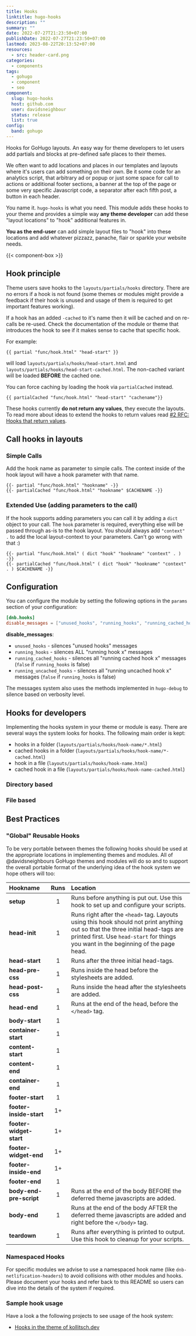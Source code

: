 ```yaml
---
title: Hooks
linktitle: hugo-hooks
description: ""
summary: ""
date: 2022-07-27T21:23:50+07:00
publishDate: 2022-07-27T21:23:50+07:00
lastmod: 2023-08-22T20:13:52+07:00
resources:
  - src: header-card.png
categories:
  - components
tags:
  - gohugo
  - component
  - seo
component:
  slug: hugo-hooks
  host: github.com
  user: davidsneighbour
  status: release
  list: true
config:
  band: gohugo
---
```


Hooks for GoHugo layouts. An easy way for theme developers to let users add partials and blocks at pre-defined safe places to their themes.

We often want to add locations and places in our templates and layouts where it's users can add something on their own. Be it some code for an analytics script, that arbitrary ad or popup or just some space for call to actions or additional footer sections, a banner at the top of the page or some very specific Javascript code, a separator after each fifth post, a button in each header.

You name it. `hugo-hooks` is what you need. This module adds these hooks to your theme and provides a simple way **any theme developer** can add these "layout locations" to "hook" additional features in.

**You as the end-user** can add simple layout files to "hook" into these locations and add whatever pizzazz, panache, flair or sparkle your website needs.

{{< component-box >}}

## Hook principle

Theme users save hooks to the `layouts/partials/hooks` directory. There are no errors if a hook is not found (some themes or modules might provide a feedback if their hook is unused and usage of them is required to get important features working).

If a hook has an added `-cached` to it's name then it will be cached and on re-calls be re-used. Check the documentation of the module or theme that introduces the hook to see if it makes sense to cache that specific hook.

For example:

```go-html-template
{{ partial "func/hook.html" "head-start" }}
```

will load `layouts/partials/hooks/head-start.html` and `layouts/partials/hooks/head-start-cached.html`. The non-cached variant will be loaded **BEFORE** the cached one.

You can force caching by loading the hook via `partialCached` instead.

```go-html-template
{{ partialCached "func/hook.html" "head-start" "cachename"}}
```

These hooks currently **do not return any values**, they execute the layouts. To read more about ideas to extend the hooks to return values read [#2 RFC: Hooks that return values](https://github.com/davidsneighbour/hugo-blockify/issues/14).

## Call hooks in layouts

### Simple Calls

Add the hook name as parameter to simple calls. The context inside of the hook layout will have a hook parameter with that name.

```go-html-template
{{- partial "func/hook.html" "hookname" -}}
{{- partialCached "func/hook.html" "hookname" $CACHENAME -}}
```

### Extended Use (adding parameters to the call)

If the hook supports adding parameters you can call it by adding a `dict` object to your call. The `hook` parameter is required, everything else will be passed through as-is to the hook layout. You should always add `"context" .` to add the local layout-context to your parameters. Can't go wrong with that :)

```go-html-template
{{- partial "func/hook.html" ( dict "hook" "hookname" "context" . ) -}}
{{- partialCached "func/hook.html" ( dict "hook" "hookname" "context" . ) $CACHENAME -}}
```

## Configuration

You can configure the module by setting the following options in the `params` section of your configuration:

```toml
[dnb.hooks]
disable_messages = ["unused_hooks", "running_hooks", "running_cached_hooks", "running_uncached_hooks"]

```

**disable_messages**:

- `unused_hooks` - silences "unused hooks" messages
- `running_hooks` - silences ALL "running hook x" messages
- `running_cached_hooks` - silences all "running cached hook x" messages (`false` if `running_hooks` is false)
- `running_uncached_hooks` - silences all "running uncached hook x" messages (`false` if `running_hooks` is false)

The messages system also uses the methods implemented in `hugo-debug` to silence based on verbosity level.

## Hooks for developers

Implementing the hooks system in your theme or module is easy. There are several ways the system looks for hooks. The following main order is kept:

- hooks in a folder (`layouts/partials/hooks/hook-name/*.html`)
- cached hooks in a folder (`layouts/partials/hooks/hook-name/*-cached.html`)
- hook in a file (`layouts/partials/hooks/hook-name.html`)
- cached hook in a file (`layouts/partials/hooks/hook-name-cached.html`)

### Directory based

### File based

## Best Practices

### "Global" Reusable Hooks

To be very portable between themes the following hooks should be used at the appropriate locations in implementing themes and modules. All of @davidsneighbours GoHugo themes and modules will do so and to support the overall portable format of the underlying idea of the hook system we hope others will too:

| Hookname                | Runs | Location                                                                                                                                                                                                                |
| :---------------------- | :--: | :---------------------------------------------------------------------------------------------------------------------------------------------------------------------------------------------------------------------- |
| **setup**               |  1   | Runs before anything is put out. Use this hook to set up and configure your scripts.                                                                                                                                    |
| **head-init**           |  1   | Runs right after the `<head>` tag. Layouts using this hook should not print anything out so that the three initial head-tags are printed first. Use `head-start` for things you want in the beginning of the page head. |
| **head-start**          |  1   | Runs after the three initial head-tags.                                                                                                                                                                                 |
| **head-pre-css**        |  1   | Runs inside the head before the stylesheets are added.                                                                                                                                                                  |
| **head-post-css**       |  1   | Runs inside the head after the stylesheets are added.                                                                                                                                                                   |
| **head-end**            |  1   | Runs at the end of the head, before the `</head>` tag.                                                                                                                                                                  |
| **body-start**          |  1   |                                                                                                                                                                                                                         |
| **container-start**     |  1   |                                                                                                                                                                                                                         |
| **content-start**       |  1   |                                                                                                                                                                                                                         |
| **content-end**         |  1   |                                                                                                                                                                                                                         |
| **container-end**       |  1   |                                                                                                                                                                                                                         |
| **footer-start**        |  1   |                                                                                                                                                                                                                         |
| **footer-inside-start** |  1+  |                                                                                                                                                                                                                         |
| **footer-widget-start** |  1+  |                                                                                                                                                                                                                         |
| **footer-widget-end**   |  1+  |                                                                                                                                                                                                                         |
| **footer-inside-end**   |  1+  |                                                                                                                                                                                                                         |
| **footer-end**          |  1   |                                                                                                                                                                                                                         |
| **body-end-pre-script** |  1   | Runs at the end of the body BEFORE the deferred theme javascripts are added.                                                                                                                                            |
| **body-end**            |  1   | Runs at the end of the body AFTER the deferred theme javascripts are added and right before the `</body>` tag.                                                                                                          |
| **teardown**            |  1   | Runs after everything is printed to output. Use this hook to cleanup for your scripts.                                                                                                                                  |

### Namespaced Hooks

For specific modules we advise to use a namespaced hook name (like `dnb-netlification-headers`) to avoid collisions with other modules and hooks. Please document your hooks and refer back to this README so users can dive into the details of the system if required.

### Sample hook usage

Have a look a the following projects to see usage of the hook system:

- [Hooks in the theme of kollitsch.dev](https://github.com/davidsneighbour/kollitsch.dev/search?q=func%2Fhook)
